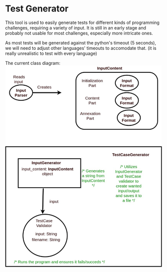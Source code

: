 # Test Generator
This tool is used to easily generate tests for different kinds of programming challenges, requiring a variety of input.
It is still in an early stage and probably not usable for most challenges, especially more intricate ones.


As most tests will be generated against the python's timeout (5 seconds), we will need to adjust other languages' timeouts to accomodate that.
(it is really unrealistic to test with every language)


The current class diagram:
<img src="class_diagram.jpg">
